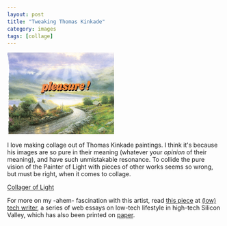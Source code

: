 ```yaml
---
layout: post
title: "Tweaking Thomas Kinkade"
category: images
tags: [collage]
---
```

[![Kinkade!](/assets/pleasure!.jpg)](http://sevendown.org/collage/kinkade/)

I love making collage out of Thomas Kinkade paintings. I think it's because his images are so pure in their meaning (whatever your *opinion* of their meaning), and have such unmistakable resonance. To collide the pure vision of the Painter of Light with pieces of other works seems so wrong, but must be right, when it comes to collage.

<a href="http://sevendown.org/collage/kinkade/" target="_blank">Collager of Light</a>

For more on my -ahem- fascination with this artist, read [this piece](http://www.imby.net/20090512/simpler-times/)  at [&#40;low&#41; tech writer](http://lowtechwriter.com), a series of web essays on low-tech lifestyle in high-tech Silicon Valley, which has also been printed on [paper](http://bit.ly/lowtechwriter). 

